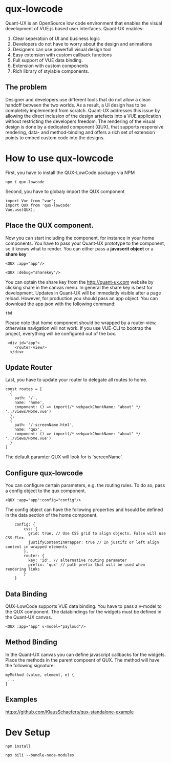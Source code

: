 # qux-lowcode
Quant-UX is an OpenSource low code environment that enables the visual development of VUE.js based user interfaces. Quant-UX enables:

1. Clear seperation of UI and business logic
2. Developers do not have to worry about the design and animations
3. Designers can use powerfull visual design tool
3. Easy extension with custom callback functions
4. Full support of VUE data binding.
5. Extension with custom components
6. Rich library of stylable components.

## The problem
Designer and developers use different tools that do not allow a clean handoff between the two worlds. As a result, a UI design has to be completely implemented from scratch. Quant-UX addresses this issue by allowing the direct inclusion of the design artefacts into a VUE application without restricting the developers freedom. The rendering of the visual design is done by a dedicated component (QUX), that supports responsive rendering, data- and method-binding and offers a rich set of extension points to embed custom code into the designs. 


# How to use qux-lowcode

First, you have to install the QUX-LowCode  package via NPM
```
npm i qux-lowcode
```

Second, you have to globaly import the QUX component

```
import Vue from "vue";
import QUX from 'qux-lowcode'
Vue.use(QUX);
```

## Place the QUX component.

Now you can start including the component, for instance in your home components. You have to pass your Quant-UX prototype
to the component, so it knows what to render. You can either pass a **javascrit object** or a **share key**

```
<QUX :app="app"/>
```

```
<QUX :debug="sharekey"/>
```

You can optain the share key from the http://quant-ux.com website by clicking share in the canvas menu. In general the share key is best for development. Updates in Quant-UX will be immediatly visible after a page reload. However, for production you should pass an app
object. You can download the app json with the following command:

```
tbd
```

Please note that home component should be wrapped by a router-view, otherwise navigation will not work. If you use VUE-CLI to bootrap the project, everything will be configured out of the box.

```
 <div id="app">
    <router-view/>
  </div>
```

## Update Router

Last, you have to update your router to delegate all routes to home. 

```
const routes = [
  {
    path: '/',
    name: 'home',
    component: () => import(/* webpackChunkName: "about" */ '../views/Home.vue')
  },
  {
    path: '/:screenName.html',
    name: 'qux',
    component: () => import(/* webpackChunkName: "about" */ '../views/Home.vue')
  }
]
```

The default paramter QUX will look for is 'screenName'. 

## Configure qux-lowcode

You can configure certain parameters, e.g. the routing rules. To do so, pass a config object to the 
qux component.

```
<QUX :app="app":config="config"/>
```

The config object can have the following properties and hsould be defined in the data section of the home component.

```
    config: {
        css: {
          grid: true, // Use CSS grid to align objects. False will use CSS-Flex.
          justifyContentInWrapper: true // In justifz or left align content in wrapped elements
        },
        router: {
          key: 'id', // alternative routing parameter
          prefix: 'qux' // path prefix that will be used when rendering links
        }
    }
```


## Data Binding

QUX-LowCode supports VUE data binding. You have to pass a v-model to the QUX component. The databindings for the
widgets must be defined in the Quant-UX canvas.

```
<QUX :app="app" v-model="payloud"/>
```

## Method Binding

In the Quant-UX canvas you can define javascript callbacks for the widgets. Place the methods in the parent compoent of QUX. The method will have the following signature:

```
myMethod (value, element, e) {
 ...
}
```

## Examples
https://github.com/KlausSchaefers/qux-standalone-example


# Dev Setup

```
npm install
```

```
npx bili --bundle-node-modules
```